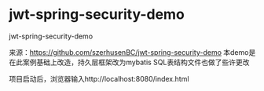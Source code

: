 # jwt-spring-security-demo
jwt-spring-security-demo

来源：https://github.com/szerhusenBC/jwt-spring-security-demo
本demo是在此案例基础上改造，持久层框架改为mybatis
SQL表结构文件也做了些许更改

项目启动后，浏览器输入http://localhost:8080/index.html
